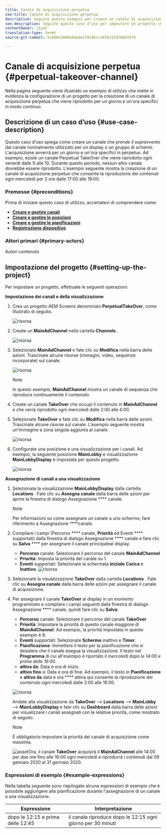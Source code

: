 ```yaml
---
title: Canale di acquisizione perpetua
seo-title: Canale di acquisizione perpetua
description: Seguite questo esempio per creare un canale di acquisizione perpetuo.
seo-description: Seguite questo caso d’uso per impostare un progetto che crea un canale TakeOver perpetuo che viene riprodotto per un giorno e un’ora specifici in modo continuo.
contentOwner: jsyal
translation-type: tm+mt
source-git-commit: 5c89be38d0a8dade2f829bcce6fb3154789d3579

---
```



# Canale di acquisizione perpetua {#perpetual-takeover-channel}

Nella pagina seguente viene illustrato un esempio di utilizzo che mette in evidenza la configurazione di un progetto per la creazione di un canale di acquisizione perpetua che viene riprodotto per un giorno e un&#39;ora specifici in modo continuo.

## Descrizione di un caso d’uso {#use-case-description}

Questo caso d’uso spiega come creare un canale che *prende il sopravvento* dal canale normalmente utilizzato per un display o un gruppo di schermi. L&#39;acquisizione avverrà per un giorno e un&#39;ora specifici in perpetuo.
Ad esempio, esiste un canale Perpetual TakeOver che viene riprodotto ogni venerdì dalle 9 alle 10. Durante questo periodo, nessun altro canale dovrebbe essere riprodotto. L&#39;esempio seguente mostra la creazione di un canale di acquisizione perpetuo che consente la riproduzione dei contenuti ogni mercoledì per 2 ore dalle 17:00 alle 19:00.

### Premesse {#preconditions}

Prima di iniziare questo caso di utilizzo, accertatevi di comprendere come:

* **[Creare e gestire canali](managing-channels.md)**
* **[Creare e gestire le posizioni](managing-locations.md)**
* **[Creare e gestire le pianificazioni](managing-schedules.md)**
* **[Registrazione dispositivo](device-registration.md)**

### Attori primari {#primary-actors}

Autori contenuto

## Impostazione del progetto {#setting-up-the-project}

Per impostare un progetto, effettuate le seguenti operazioni:

**Impostazione dei canali e della visualizzazione**

1. Crea un progetto AEM Screens denominato **PerpetualTakeOver**, come illustrato di seguito.

   ![risorsa](assets/p_usecase1.png)

1. Create un **MainAdChannel** nella cartella **Channels** .

   ![risorsa](assets/p_usecase2.png)

1. Selezionate **MainAdChannel** e fate clic su **Modifica** nella barra delle azioni. Trascinate alcune risorse (immagini, video, sequenze incorporate) sul canale.

   ![risorsa](assets/p_usecase3.png)


   >[!NOTE]
   >In questo esempio, **MainAdChannel** mostra un canale di sequenza che riproduce continuamente il contenuto.

1. Create un canale **TakeOver** che occupi il contenuto in **MainAdChannel** e che verrà riprodotto ogni mercoledì dalle 2:00 alle 4:00.

1. Selezionate **TakeOver** e fate clic su **Modifica** nella barra delle azioni. Trascinate alcune risorse sul canale. L’esempio seguente mostra un’immagine a zona singola aggiunta al canale.

   ![risorsa](assets/p_usecase4.png)

1. Configurate una posizione e una visualizzazione per i canali. Ad esempio, la seguente posizione **MainLobby** e visualizzazione **MainLobbyDisplay** è impostata per questo progetto.

   ![risorsa](assets/p_usecase5.png)

**Assegnazione di canali a una visualizzazione**

1. Selezionate la visualizzazione **MainLobbyDisplay** dalla cartella **Locations** . Fate clic su **Assegna canale** dalla barra delle azioni per aprire la finestra di dialogo Assegnazione **** canale.

   >[!NOTE]
   >Per informazioni su come assegnare un canale a uno schermo, fare riferimento a Assegnazione **[](channel-assignment.md)**canale.

1. Compilare i campi (Percorso **** canale, **Priorità** ed Eventi **** supportati) dalla finestra di dialogo Assegnazione **** canale e fare clic su **Salva** **** per assegnare il canale principaleal display.

   * **Percorso** canale: Selezionare il percorso del canale **MainAdChannel**
   * **Priorità**: Imposta la priorità del canale su 1.
   * **Eventi** supportati: Selezionate la schermata **iniziale Carica** e **Inattivo**.
   ![risorsa](assets/p_usecase6.png)

1. Selezionate la visualizzazione **TakeOver** dalla cartella **Locations** . Fate clic su **Assegna canale** dalla barra delle azioni per assegnare il canale di acquisizione.

1. Per assegnare il canale **TakeOver** al display in un momento programmato e compilare i campi seguenti dalla finestra di dialogo Assegnazione **** canale, quindi fare clic su **Salva**:

   * **Percorso** canale: Selezionare il percorso del canale **TakeOver**
   * **Priorità**: Impostare la priorità di questo canale maggiore di **MainAdChannel**. Ad esempio, la priorità impostata in questo esempio è 8.
   * **Eventi** supportati: Selezionate **Schermo** inattivo e **Timer**.
   * **Pianificazione**: Immettere il testo per la pianificazione che si desidera che il canale esegua la visualizzazione. Il testo nel **Programma** di cui all&#39;esempio è riportato *il mercoledì dopo le 14:00 e prima delle 16:00*.
   * **attiva da**: Data e ora di inizio.
   * **attivo fino** a: Data e ora di fine.
   Ad esempio, il testo in **Pianificazione** e **attivo da** data e ora **** attiva qui consente la riproduzione del contenuto ogni mercoledì dalle 2:00 alle 16:00.


   ![risorsa](assets/p_usecase7.png)

   Andate alla visualizzazione da **TakeOver** —> **Locations** —> **MainLobby** —> **MainLobbyDisplay** e fate clic su **Dashboard** dalla barra delle azioni per visualizzare i canali assegnati con le relative priorità, come mostrato di seguito.

   >[!NOTE]
   >È obbligatorio impostare la priorità del canale di acquisizione come massima.

   ![asset](assets/p_usecase8.png)Ora, il canale **TakeOver** acquisirà il **MainAdChannel** alle 14:00 per due ore fino alle 16:00 ogni mercoledì e riprodurrà i contenuti dal 09 gennaio 2020 al 31 gennaio 2020.

### Espressioni di esempio {#example-expressions}

Nella tabella seguente sono riepilogate alcune espressioni di esempio che è possibile aggiungere alla pianificazione durante l&#39;assegnazione di un canale a una visualizzazione.

| **Espressione** | **Interpretazione** |
|---|---|
| dopo le 12:15 e prima delle 12:45 | il canale riproduce dopo le 12:15 ogni giorno per 30 minuti |
